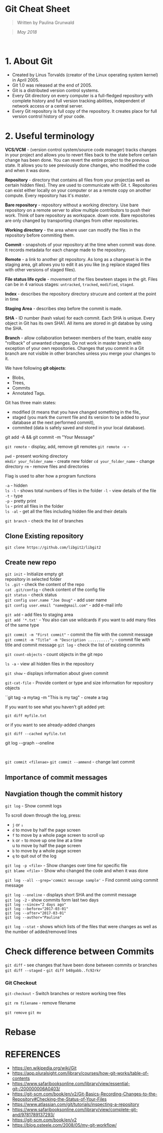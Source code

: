 # Git Cheat Sheet

> Written by Paulina Grunwald

> <em>May 2018</em>
<br/>

# 1. About Git
- Created by Linus Torvalds (creator of the Linux operating system kernel) in April 2005.
- Git 1.0 was released at the end of 2005.
- Git is a distributed version control systems.
- Every Git directory on every computer is a full-fledged repository with complete history and full version tracking abilities, independent of network access or a central server.
- Every Git repository is full copy of the repository. It creates place for full version control history of your code. 

# 2. Useful terminology

__VCS/VCM__ - (version control system/source code manager) tracks changes in your project and allows you to revert files back to the state before certain change has been done. You can revert the entire project to the previous state. It allows you to see previously done changes, who modified the code and when it was done.

__Repository__ - directory that contains all files from your project(as well as certain hidden files). They are used to communicate with Git. t. Repositories can exist either locally on your computer or as a remote copy on another compute. Every repository has it's <em>master</em>.

__Bare repository__ - repository without a working directory. Use bare repository on a remote server to allow multiple contributors to push their work. Think of bare repository as workspace.
down vote. Bare repositories are only changed by transporting changes from other repositories.

__Working directory__ - the area where user can modify the files in the repository before commiting them.

__Commit__ - snapshots of your repository at the time when commit was done. It records metadata for each change made to the repository.

__Remote__ - a link to another git repository. As long as a changeset is in the staging area, git allows you to edit it as you like (e.g replace staged files with other versions of staged files).

__File status life cycle__ - movement of the files bewteen stages in the git. Files can be in 4 various stages: ``untracked``, ``tracked``, ``modified``, ``staged``.

__Index__ - describes the repository directory strucure and content at the point in time

__Staging Area__ -  describes step before the commit is made. 

__SHA__ - ID number (hash value) for each commit. Each SHA is unique. Every object in Git has its own SHA1. All items  are stored in git databse by using the SHA.

__Branch__ - allow collaboration between members of the team, enable easy "rollback" of unwanted changes. Do not work in master branch with exception of your own repositories. Changes that you commit in a Git branch are not visible in other branches unless you merge your changes to it.


We have following __git objects__:
- Blobs,
- Trees,
- Commits
- Annotated Tags.



Git has three main states:
- modified (it means that you have changed something in the file_
- staged (you mark the current file and its version to be added to your database at the next performed commit),
- commited (data is safely saved and stored in your local database).


git add -A && git commit -m "Your Message"

``git remote`` - display, add, remove git remotes
``git remote -v`` -

``pwd`` -  present working directory<br/>
``mkdir your_folder_name`` -  create new folder
``cd your_folder_name`` - change directory
``rm`` - remove files and directories

Flag is used to alter how a program functions

``-a`` - hidden<br/>
``ls -l`` - shows total numbers of files in the folder
``-l`` - view details of the file<br/>
``-t`` - type<br/>
``-p`` - pretty print<br/>
``ls`` -  print all files in the folder<br/>
``ls -al`` - get all the files including hidden file and their details

``git branch`` - check the list of branches<br/>

## Clone Existing repository
``git clone https://github.com/libgit2/libgit2``

## Create new repo


``git init`` - Initialize empty git<br/> repository in selected folder<br/>
``ls .git`` - check the content of the repo<br/>
``cat .git/config`` - check content of the config file<br/>
``git status`` - check status<br/>
``git config user.name "Joe Doug"`` - add user name<br/>
``git config user.email "name@gmail.com"`` - add e-mail info<br/>

``git add`` - add files to staging area<br/>
``git add '*.txt'`` - You also can use wildcards if you want to add many files of the same type

``git commit -m "First commit"`` - commit the file with the commit message<br/>
``git commit -m "Title" -m "Description ..........";`` - commit file with title and commit message
``git log`` - check the list of existing commits<br/>

``git count-objects`` - count objects in the git repo<br/>

``ls -a`` - view all hidden files in the repository

``git show`` - displays information about given commit

``git-cat-file`` - Provide content or type and size information for repository objects

``git tag -a mytag -m "This is my tag" - create a tag

If you want to see what you haven't git added yet:

``
git diff myfile.txt
``

or if you want to see already-added changes

``
git diff --cached myfile.txt
``

git log --graph --oneline<br/>

<br/>


``git commit <filenae>``
``git commit --ammend`` - change last commit

## Importance of commit messages


## Navgiation though the commit history

``git log`` - Show commit logs<br/>

To scroll down through the log, press:
- ``j`` or ``↓``<br/>
- ``d`` to move by half the page screen<br/>
- ``f`` to move by a whole page screen to scroll up<br/>
- ``k`` or ``↑`` to move up one line at a time<br/>
 u to move by half the page screen<br/>
- ``b`` to move by a whole page screen<br/>
- ``q`` to quit out of the log<br/>

``git log -p <file>`` - Show changes over time for specific file<br/>
``git blame <file>`` - Show who changed the code and when it was done<br/>

``git log --all --grep='commit message sample'`` - Find commit using commit message<br/>


 ``git log --oneline`` - displays short SHA and the commit message<br/>
``git log -2`` - show commits form last two days<br/>
``git log --since="2 days ago"``<br/>
``git log --before="2017-03-01"``<br/>
``git log --after="2017-03-01"``<br/>
``git log --author="Paulina"``<br/>

``git log --stat`` - shows which lists of the files that were changes as well as the number of added/removed lines



# Check difference between Commits
``git diff`` - see changes that have been done between commits or branches
``git diff --staged`` -
``git diff b48gabb..fc92rkr``

### Git Checkout
``git-checkout`` - Switch branches or restore working tree files

``git rm filename`` - remove filename


``git remove``
``git mv``

# Rebase



# REFERENCES
- https://en.wikipedia.org/wiki/Git
- https://app.pluralsight.com/library/courses/how-git-works/table-of-contents
- https://www.safaribooksonline.com/library/view/essential-git-/200000006A0403/
- https://git-scm.com/book/en/v2/Git-Basics-Recording-Changes-to-the-Repository#Checking-the-Status-of-Your-Files
- https://www.atlassian.com/git/tutorials/inspecting-a-repository
- https://www.safaribooksonline.com/library/view/complete-git-and/9781789137293/
- https://git-scm.com/book/en/v2
- https://blog.osteele.com/2008/05/my-git-workflow/

